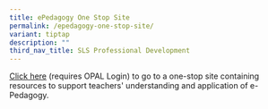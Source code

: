 ```yaml
---
title: ePedagogy One Stop Site
permalink: /epedagogy-one-stop-site/
variant: tiptap
description: ""
third_nav_title: SLS Professional Development
---
```

<p><a href="https://go.gov.sg/eped-onestop" rel="noopener noreferrer nofollow" target="_blank">Click here</a> (requires
OPAL Login) to go to a one-stop site containing resources to support teachers'
understanding and application of e-Pedagogy.</p>
